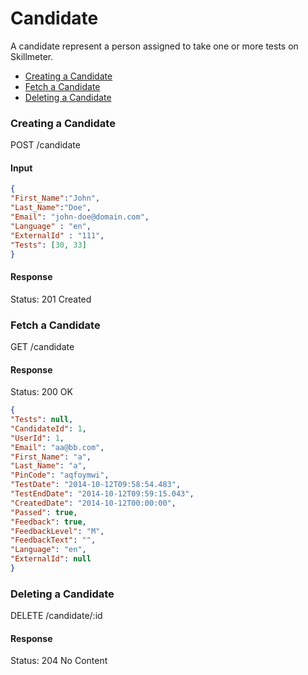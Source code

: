 Candidate
====

A candidate represent a person assigned to take one or more tests on Skillmeter. 

* [Creating a Candidate](#creating-a-candidate)
* [Fetch a Candidate](#fetch-a-candidate)
* [Deleting a Candidate](#deleting-a-candidate)


### Creating a Candidate

  POST /candidate
  
#### Input

```json
{
"First_Name":"John",
"Last_Name":"Doe",
"Email": "john-doe@domain.com",
"Language" : "en",
"ExternalId" : "111",  
"Tests": [30, 33] 
}
```

#### Response

  Status: 201 Created


### Fetch a Candidate

  GET /candidate
  
#### Response

  Status: 200 OK

```json
{
"Tests": null,
"CandidateId": 1,
"UserId": 1,
"Email": "aa@bb.com",
"First_Name": "a",
"Last_Name": "a",
"PinCode": "aqfoymwi",
"TestDate": "2014-10-12T09:58:54.483",
"TestEndDate": "2014-10-12T09:59:15.043",
"CreatedDate": "2014-10-12T00:00:00",
"Passed": true,
"Feedback": true,
"FeedbackLevel": "M",
"FeedbackText": "",
"Language": "en",
"ExternalId": null
}
```
  

### Deleting a Candidate

DELETE /candidate/:id

#### Response

  Status: 204 No Content
